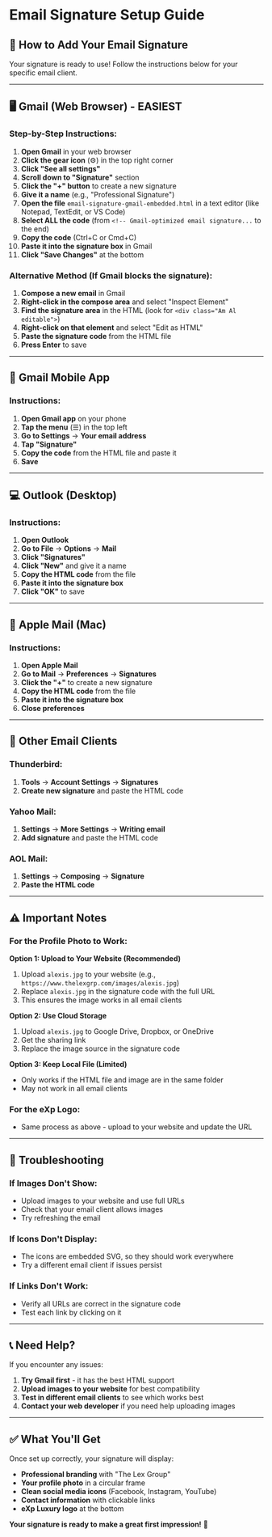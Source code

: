 # Email Signature Setup Guide

## 📧 **How to Add Your Email Signature**

Your signature is ready to use! Follow the instructions below for your specific email client.

---

## 🖥️ **Gmail (Web Browser) - EASIEST**

### **Step-by-Step Instructions:**

1. **Open Gmail** in your web browser
2. **Click the gear icon** (⚙️) in the top right corner
3. **Click "See all settings"**
4. **Scroll down to "Signature"** section
5. **Click the "+" button** to create a new signature
6. **Give it a name** (e.g., "Professional Signature")
7. **Open the file** `email-signature-gmail-embedded.html` in a text editor (like Notepad, TextEdit, or VS Code)
8. **Select ALL the code** (from `<!-- Gmail-optimized email signature...` to the end)
9. **Copy the code** (Ctrl+C or Cmd+C)
10. **Paste it into the signature box** in Gmail
11. **Click "Save Changes"** at the bottom

### **Alternative Method (If Gmail blocks the signature):**

1. **Compose a new email** in Gmail
2. **Right-click in the compose area** and select "Inspect Element"
3. **Find the signature area** in the HTML (look for `<div class="Am Al editable">`)
4. **Right-click on that element** and select "Edit as HTML"
5. **Paste the signature code** from the HTML file
6. **Press Enter** to save

---

## 📱 **Gmail Mobile App**

### **Instructions:**

1. **Open Gmail app** on your phone
2. **Tap the menu** (☰) in the top left
3. **Go to Settings** → **Your email address**
4. **Tap "Signature"**
5. **Copy the code** from the HTML file and paste it
6. **Save**

---

## 💻 **Outlook (Desktop)**

### **Instructions:**

1. **Open Outlook**
2. **Go to File** → **Options** → **Mail**
3. **Click "Signatures"**
4. **Click "New"** and give it a name
5. **Copy the HTML code** from the file
6. **Paste it into the signature box**
7. **Click "OK"** to save

---

## 🍎 **Apple Mail (Mac)**

### **Instructions:**

1. **Open Apple Mail**
2. **Go to Mail** → **Preferences** → **Signatures**
3. **Click the "+"** to create a new signature
4. **Copy the HTML code** from the file
5. **Paste it into the signature box**
6. **Close preferences**

---

## 📧 **Other Email Clients**

### **Thunderbird:**
1. **Tools** → **Account Settings** → **Signatures**
2. **Create new signature** and paste the HTML code

### **Yahoo Mail:**
1. **Settings** → **More Settings** → **Writing email**
2. **Add signature** and paste the HTML code

### **AOL Mail:**
1. **Settings** → **Composing** → **Signature**
2. **Paste the HTML code**

---

## ⚠️ **Important Notes**

### **For the Profile Photo to Work:**

**Option 1: Upload to Your Website (Recommended)**
1. Upload `alexis.jpg` to your website (e.g., `https://www.thelexgrp.com/images/alexis.jpg`)
2. Replace `alexis.jpg` in the signature code with the full URL
3. This ensures the image works in all email clients

**Option 2: Use Cloud Storage**
1. Upload `alexis.jpg` to Google Drive, Dropbox, or OneDrive
2. Get the sharing link
3. Replace the image source in the signature code

**Option 3: Keep Local File (Limited)**
- Only works if the HTML file and image are in the same folder
- May not work in all email clients

### **For the eXp Logo:**
- Same process as above - upload to your website and update the URL

---

## 🔧 **Troubleshooting**

### **If Images Don't Show:**
- Upload images to your website and use full URLs
- Check that your email client allows images
- Try refreshing the email

### **If Icons Don't Display:**
- The icons are embedded SVG, so they should work everywhere
- Try a different email client if issues persist

### **If Links Don't Work:**
- Verify all URLs are correct in the signature code
- Test each link by clicking on it

---

## 📞 **Need Help?**

If you encounter any issues:
1. **Try Gmail first** - it has the best HTML support
2. **Upload images to your website** for best compatibility
3. **Test in different email clients** to see which works best
4. **Contact your web developer** if you need help uploading images

---

## ✅ **What You'll Get**

Once set up correctly, your signature will display:
- **Professional branding** with "The Lex Group"
- **Your profile photo** in a circular frame
- **Clean social media icons** (Facebook, Instagram, YouTube)
- **Contact information** with clickable links
- **eXp Luxury logo** at the bottom

**Your signature is ready to make a great first impression!** 🎉 